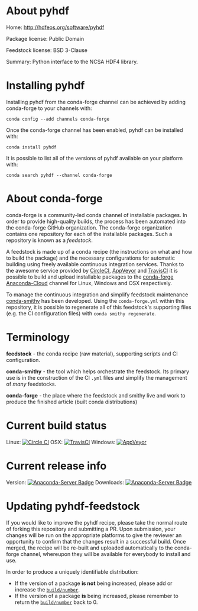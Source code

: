 About pyhdf
===========

Home: http://hdfeos.org/software/pyhdf

Package license: Public Domain

Feedstock license: BSD 3-Clause

Summary: Python interface to the NCSA HDF4 library.



Installing pyhdf
================

Installing pyhdf from the conda-forge channel can be achieved by adding conda-forge to your channels with:

```
conda config --add channels conda-forge
```

Once the conda-forge channel has been enabled, pyhdf can be installed with:

```
conda install pyhdf
```

It is possible to list all of the versions of pyhdf available on your platform with:

```
conda search pyhdf --channel conda-forge
```


About conda-forge
=================

conda-forge is a community-led conda channel of installable packages.
In order to provide high-quality builds, the process has been automated into the
conda-forge GitHub organization. The conda-forge organization contains one repository
for each of the installable packages. Such a repository is known as a *feedstock*.

A feedstock is made up of a conda recipe (the instructions on what and how to build
the package) and the necessary configurations for automatic building using freely
available continuous integration services. Thanks to the awesome service provided by
[CircleCI](https://circleci.com/), [AppVeyor](http://www.appveyor.com/)
and [TravisCI](https://travis-ci.org/) it is possible to build and upload installable
packages to the [conda-forge](https://anaconda.org/conda-forge)
[Anaconda-Cloud](http://docs.anaconda.org/) channel for Linux, Windows and OSX respectively.

To manage the continuous integration and simplify feedstock maintenance
[conda-smithy](http://github.com/conda-forge/conda-smithy) has been developed.
Using the ``conda-forge.yml`` within this repository, it is possible to regenerate all of
this feedstock's supporting files (e.g. the CI configuration files) with ``conda smithy regenerate``.


Terminology
===========

**feedstock** - the conda recipe (raw material), supporting scripts and CI configuration.

**conda-smithy** - the tool which helps orchestrate the feedstock.
                   Its primary use is in the construction of the CI ``.yml`` files
                   and simplify the management of *many* feedstocks.

**conda-forge** - the place where the feedstock and smithy live and work to
                  produce the finished article (built conda distributions)

Current build status
====================

Linux: [![Circle CI](https://circleci.com/gh/conda-forge/pyhdf-feedstock.svg?style=svg)](https://circleci.com/gh/conda-forge/pyhdf-feedstock)
OSX: [![TravisCI](https://travis-ci.org/conda-forge/pyhdf-feedstock.svg?branch=master)](https://travis-ci.org/conda-forge/pyhdf-feedstock)
Windows: [![AppVeyor](https://ci.appveyor.com/api/projects/status/github/conda-forge/pyhdf-feedstock?svg=True)](https://ci.appveyor.com/project/conda-forge/pyhdf-feedstock/branch/master)

Current release info
====================
Version: [![Anaconda-Server Badge](https://anaconda.org/conda-forge/pyhdf/badges/version.svg)](https://anaconda.org/conda-forge/pyhdf)
Downloads: [![Anaconda-Server Badge](https://anaconda.org/conda-forge/pyhdf/badges/downloads.svg)](https://anaconda.org/conda-forge/pyhdf)


Updating pyhdf-feedstock
========================

If you would like to improve the pyhdf recipe, please take the normal
route of forking this repository and submitting a PR. Upon submission, your changes will
be run on the appropriate platforms to give the reviewer an opportunity to confirm that the
changes result in a successful build. Once merged, the recipe will be re-built and uploaded
automatically to the conda-forge channel, whereupon they will be available for everybody to
install and use.

In order to produce a uniquely identifiable distribution:
 * If the version of a package **is not** being increased, please add or increase
   the [``build/number``](http://conda.pydata.org/docs/building/meta-yaml.html#build-number-and-string).
 * If the version of a package **is** being increased, please remember to return
   the [``build/number``](http://conda.pydata.org/docs/building/meta-yaml.html#build-number-and-string)
   back to 0.

